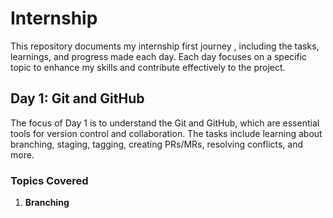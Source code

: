 # Internship
This repository documents my internship first journey , including the tasks, learnings, and progress made each day. Each day focuses on a specific topic to enhance my skills and contribute effectively to the project.

## Day 1: Git and GitHub
The focus of Day 1 is to understand the Git and GitHub, which are essential tools for version control and collaboration. The tasks include learning about branching, staging, tagging, creating PRs/MRs, resolving conflicts, and more.

### Topics Covered
1. **Branching**
